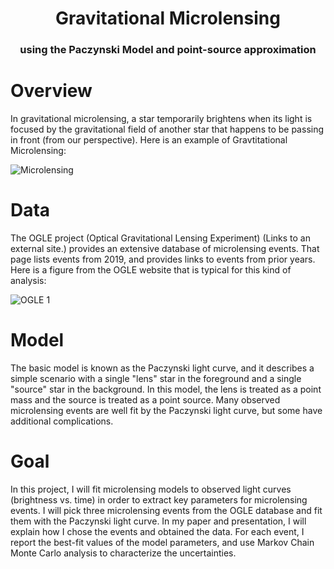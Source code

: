<H1 align="center">
    Gravitational Microlensing
</H1>
<H3 align="center">
    using the Paczynski Model and point-source approximation
</H3>

# Overview
In gravitational microlensing, a star temporarily brightens when its light is focused by the gravitational field of another star that happens to be passing in front (from our perspective). Here is an example of Gravtitational Microlensing:

![Microlensing](https://d2pn8kiwq2w21t.cloudfront.net/images/imageskepler20160407kepler20160407-16.width-1024.gif)


# Data 
The OGLE project (Optical Gravitational Lensing Experiment) (Links to an external site.) provides an extensive database of microlensing events. That page lists events from 2019, and provides links to events from prior years. Here is a figure from the OGLE website that is typical for this kind of analysis:

![OGLE 1](http://ogle.astrouw.edu.pl/ogle4/ews/2019/data/2019/blg-0001/lcurve.gif)



# Model
The basic model is known as the Paczynski light curve, and it describes a simple scenario with a single "lens" star in the foreground and a single "source" star in the background. In this model, the lens is treated as a point mass and the source is treated as a point source. Many observed microlensing events are well fit by the Paczynski light curve, but some have additional complications.


# Goal
In this project, I will fit microlensing models to observed light curves (brightness vs. time) in order to extract key parameters for microlensing events. I will pick three microlensing events from the OGLE database and fit them with the Paczynski light curve. In my paper and presentation, I will explain how I chose the events and obtained the data. For each event, I report the best-fit values of the model parameters, and use Markov Chain Monte Carlo analysis to characterize the uncertainties.
